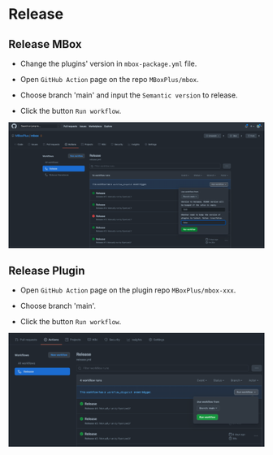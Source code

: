 # Release

## Release MBox

- Change the plugins' version in `mbox-package.yml` file.

- Open `GitHub Action` page on the repo `MBoxPlus/mbox`.

- Choose branch 'main' and input the `Semantic version` to release.

- Click the button `Run workflow`.

![img_1.png](img_1.png)

## Release Plugin

- Open `GitHub Action` page on the plugin repo `MBoxPlus/mbox-xxx`.

- Choose branch 'main'.

- Click the button `Run workflow`.

![img.png](img.png)
